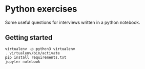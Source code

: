 # Python exercises
Some useful questions for interviews written in a python notebook.
## Getting started
```
virtualenv -p python3 virtualenv
. virtualenv/bin/activate
pip install requirements.txt
jupyter notebook
```
